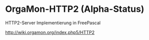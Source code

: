 # OrgaMon-HTTP2 (Alpha-Status)
HTTP2-Server Implementierung in FreePascal

http://wiki.orgamon.org/index.php5/HTTP2
